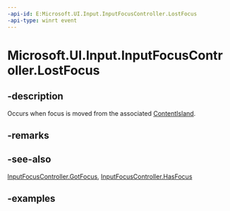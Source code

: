 ```yaml
---
-api-id: E:Microsoft.UI.Input.InputFocusController.LostFocus
-api-type: winrt event
---
```


# Microsoft.UI.Input.InputFocusController.LostFocus

<!--
public event Windows.Foundation.TypedEventHandler<Microsoft.UI.Input.InputFocusController,Microsoft.UI.Input.FocusChangedEventArgs> LostFocus;
-->

## -description

Occurs when focus is moved from the associated [ContentIsland](../microsoft.ui.content/contentisland.md).

## -remarks

## -see-also

[InputFocusController.GotFocus](inputfocuscontroller_gotfocus.md), [InputFocusController.HasFocus](inputfocuscontroller_hasfocus.md)

## -examples
